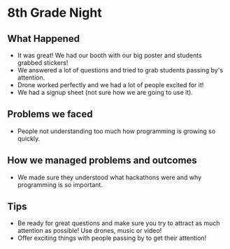 # 8th Grade Night

## What Happened

- It was great! We had our booth with our big poster and students grabbed
  stickers!
- We answered a lot of questions and tried to grab students passing by's
  attention.
- Drone worked perfectly and we had a lot of people excited for it!
- We had a signup sheet (not sure how we are going to use it).

## Problems we faced

- People not understanding too much how programming is growing so quickly.

## How we managed problems and outcomes

- We made sure they understood what hackathons were and why programming is so
  important.

## Tips

- Be ready for great questions and make sure you try to attract as much
  attention as possible! Use drones, music or video!
- Offer exciting things with people passing by to get their attention!
